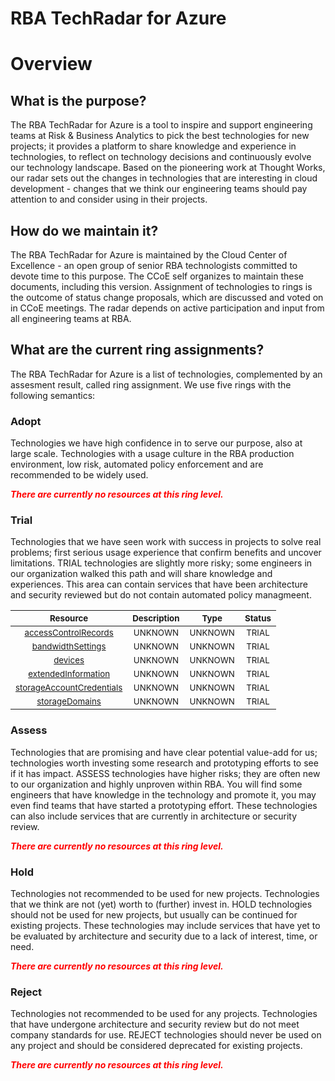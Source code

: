 
RBA TechRadar for Azure
=======================

# Overview

## What is the purpose?


The RBA TechRadar for Azure is a tool to inspire and support engineering teams at Risk & Business Analytics to pick the best technologies for new projects; it provides a platform to share knowledge and experience in technologies, to reflect on technology decisions and continuously evolve our technology landscape.  Based on the pioneering work at Thought Works, our radar sets out the changes in technologies that are interesting in cloud development - changes that we think our engineering teams should pay attention to and consider using in their projects.
## How do we maintain it?


The RBA TechRadar for Azure is maintained by the Cloud Center of Excellence - an open group of senior RBA technologists committed to devote time to this purpose.  The CCoE self organizes to maintain these documents, including this version.  Assignment of technologies to rings is the outcome of status change proposals, which are discussed and voted on in CCoE meetings.  The radar depends on active participation and input from all engineering teams at RBA.
## What are the current ring assignments?


The RBA TechRadar for Azure is a list of technologies, complemented by an assesment result, called ring assignment.  We use five rings with the following semantics:
### Adopt


Technologies we have high confidence in to serve our purpose, also at large scale.  Technologies with a usage culture in the RBA production environment, low risk, automated policy enforcement and are recommended to be widely used.  
  
***<font color="red"> There are currently no resources at this ring level. </font>***
### Trial


Technologies that we have seen work with success in projects to solve real problems;  first serious usage experience that confirm benefits and uncover limitations.  TRIAL technologies are slightly more risky; some engineers in our organization walked this path and will share knowledge and experiences.  This area can contain services that have been architecture and security reviewed but do not contain automated policy managmeent.  

|<sub>Resource</sub>|<sub>Description</sub>|<sub>Type</sub>|<sub>Status</sub>|
| :---: | :---: | :---: | :---: |
|<sub>[accessControlRecords](https://github.com/openrba/python-azure-techradar/tree/master/Microsoft.Compute/managers/accessControlRecords)</sub>|<sub>UNKNOWN</sub>|<sub>UNKNOWN</sub>|<sub>TRIAL</sub>|
|<sub>[bandwidthSettings](https://github.com/openrba/python-azure-techradar/tree/master/Microsoft.Compute/managers/bandwidthSettings)</sub>|<sub>UNKNOWN</sub>|<sub>UNKNOWN</sub>|<sub>TRIAL</sub>|
|<sub>[devices](https://github.com/openrba/python-azure-techradar/tree/master/Microsoft.Compute/managers/devices)</sub>|<sub>UNKNOWN</sub>|<sub>UNKNOWN</sub>|<sub>TRIAL</sub>|
|<sub>[extendedInformation](https://github.com/openrba/python-azure-techradar/tree/master/Microsoft.Compute/managers/extendedInformation)</sub>|<sub>UNKNOWN</sub>|<sub>UNKNOWN</sub>|<sub>TRIAL</sub>|
|<sub>[storageAccountCredentials](https://github.com/openrba/python-azure-techradar/tree/master/Microsoft.Compute/managers/storageAccountCredentials)</sub>|<sub>UNKNOWN</sub>|<sub>UNKNOWN</sub>|<sub>TRIAL</sub>|
|<sub>[storageDomains](https://github.com/openrba/python-azure-techradar/tree/master/Microsoft.Compute/managers/storageDomains)</sub>|<sub>UNKNOWN</sub>|<sub>UNKNOWN</sub>|<sub>TRIAL</sub>|

### Assess


Technologies that are promising and have clear potential value-add for us; technologies worth investing some research and prototyping efforts to see if it has impact.  ASSESS technologies have higher risks;  they are often new to our organization and highly unproven within RBA.  You will find some engineers that have knowledge in the technology and promote it, you may even find teams that have started a prototyping effort.  These technologies can also include services that are currently in architecture or security review.  
  
***<font color="red"> There are currently no resources at this ring level. </font>***
### Hold


Technologies not recommended to be used for new projects. Technologies that we think are not (yet) worth to (further) invest in.  HOLD technologies should not be used for new projects, but usually can be continued for existing projects.  These technologies may include services that have yet to be evaluated by architecture and security due to a lack of interest, time, or need.  
  
***<font color="red"> There are currently no resources at this ring level. </font>***
### Reject


Technologies not recommended to be used for any projects. Technologies that have undergone architecture and security review but do not meet company standards for use.  REJECT technologies should never be used on any project and should be considered deprecated for existing projects.  
  
***<font color="red"> There are currently no resources at this ring level. </font>***